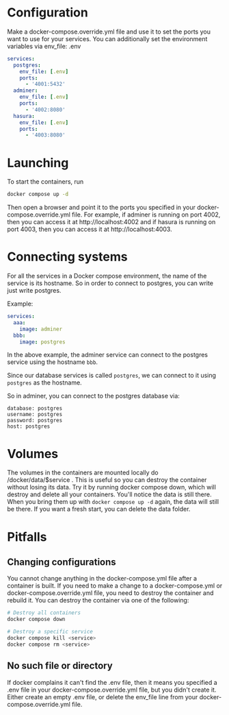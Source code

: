 # Configuration

Make a docker-compose.override.yml file and use it to set the ports you want
to use for your services. You can additionally set the environment variables
via env_file: .env

```yaml
services:
  postgres:
    env_file: [.env]
    ports:
      - '4001:5432'
  adminer:
    env_file: [.env]
    ports:
      - '4002:8080'
  hasura:
    env_file: [.env]
    ports:
      - '4003:8080'
```

# Launching

To start the containers, run

```sh
docker compose up -d
```

Then open a browser and point it to the ports you specified in your
docker-compose.override.yml file. For example, if adminer is running on port
4002, then you can access it at http://localhost:4002 and if hasura is running
on port 4003, then you can access it at http://localhost:4003.

# Connecting systems

For all the services in a Docker compose environment, the name of the service is
its hostname. So in order to connect to postgres, you can write just write
postgres.

Example:

```yaml
services:
  aaa:
    image: adminer
  bbb:
    image: postgres
```

In the above example, the adminer service can connect to the postgres service
using the hostname `bbb`.

Since our database services is called `postgres`, we can connect to it using
`postgres` as the hostname.

So in adminer, you can connect to the postgres database via:

```
database: postgres
username: postgres
password: postgres
host: postgres
```

# Volumes

The volumes in the containers are mounted locally do /docker/data/$service .
This is useful so you can destroy the container without losing its data. Try it
by running docker compose down, which will destroy and delete all your
containers. You'll notice the data is still there. When you bring them up with
`docker compose up -d` again, the data will still be there. If you want a fresh
start, you can delete the data folder.

# Pitfalls

## Changing configurations

You cannot change anything in the docker-compose.yml file after a container is
built. If you need to make a change to a docker-compose.yml or
docker-compose.override.yml file, you need to destroy the container and rebuild
it. You can destroy the container via one of the following:

```sh
# Destroy all containers
docker compose down

# Destroy a specific service
docker compose kill <service>
docker compose rm <service>
```

## No such file or directory

If docker complains it can't find the .env file, then it means you specified
a .env file in your docker-compose.override.yml file, but you didn't create it.
Either create an empty .env file, or delete the env_file line from your
docker-compose.override.yml file.
